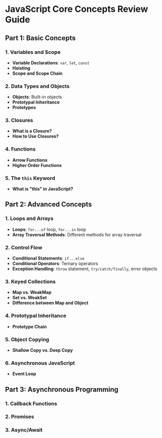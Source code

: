 # JavaScript Core Concepts Review Guide

## Part 1: Basic Concepts

### 1. Variables and Scope
- **Variable Declarations**: `var`, `let`, `const`
- **Hoisting**
- **Scope and Scope Chain**

### 2. Data Types and Objects
- **Objects**: Built-in objects
- **Prototypal Inheritance**
- **Prototypes**

### 3. Closures
- **What is a Closure?**
- **How to Use Closures?**

### 4. Functions
- **Arrow Functions**
- **Higher Order Functions**

### 5. The `this` Keyword
- **What is "this" in JavaScript?**

## Part 2: Advanced Concepts

### 1. Loops and Arrays
- **Loops**: `for...of` loop, `for...in` loop
- **Array Traversal Methods**: Different methods for array traversal

### 2. Control Flow
- **Conditional Statements**: `if...else`
- **Conditional Operators**: Ternary operators
- **Exception Handling**: `throw` statement, `try/catch/finally`, error objects

### 3. Keyed Collections
- **Map vs. WeakMap**
- **Set vs. WeakSet**
- **Difference between Map and Object**

### 4. Prototypal Inheritance
- **Prototype Chain**

### 5. Object Copying
- **Shallow Copy vs. Deep Copy**

### 6. Asynchronous JavaScript
- **Event Loop**

## Part 3: Asynchronous Programming

### 1. Callback Functions

### 2. Promises

### 3. Async/Await
